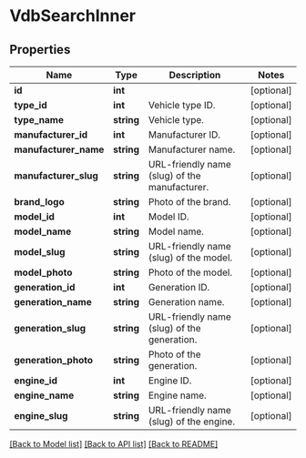 # VdbSearchInner

## Properties
Name | Type | Description | Notes
------------ | ------------- | ------------- | -------------
**id** | **int** |  | [optional] 
**type_id** | **int** | Vehicle type ID. | [optional] 
**type_name** | **string** | Vehicle type. | [optional] 
**manufacturer_id** | **int** | Manufacturer ID. | [optional] 
**manufacturer_name** | **string** | Manufacturer name. | [optional] 
**manufacturer_slug** | **string** | URL-friendly name (slug) of the manufacturer. | [optional] 
**brand_logo** | **string** | Photo of the brand. | [optional] 
**model_id** | **int** | Model ID. | [optional] 
**model_name** | **string** | Model name. | [optional] 
**model_slug** | **string** | URL-friendly name (slug) of the model. | [optional] 
**model_photo** | **string** | Photo of the model. | [optional] 
**generation_id** | **int** | Generation ID. | [optional] 
**generation_name** | **string** | Generation name. | [optional] 
**generation_slug** | **string** | URL-friendly name (slug) of the generation. | [optional] 
**generation_photo** | **string** | Photo of the generation. | [optional] 
**engine_id** | **int** | Engine ID. | [optional] 
**engine_name** | **string** | Engine name. | [optional] 
**engine_slug** | **string** | URL-friendly name (slug) of the engine. | [optional] 

[[Back to Model list]](../README.md#documentation-for-models) [[Back to API list]](../README.md#documentation-for-api-endpoints) [[Back to README]](../README.md)

